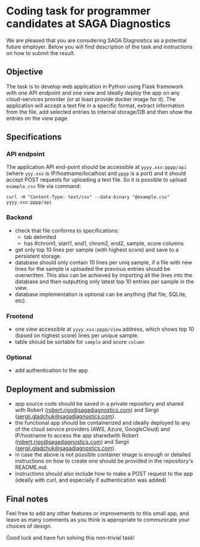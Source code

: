 # Coding task for programmer candidates at SAGA Diagnostics

We are pleased that you are considering SAGA Diagnostics as a potential future employer. Below you will find description of the task and instructions on how to submit the result.

## Objective
The task is to develop web application in Python using Flask framework with one API endpoint and one view and ideally deploy the app on any cloud-services provider (or at least provide docker image for it). The application will accept a text file in a specific format, extract information from the file, add selected entries to internal storage/DB and then show the entries on the view page.


## Specifications
### API endpoint

The application API end-point should be accessible at `yyyy.xxx:pppp/api` (where `yyy.xxx` is IP/hostname/localhost and `pppp` is a port) and it should accept POST requests for uploading a text file. So it is possible to upload `example.csv` file via command:

```
curl -H "Content-Type: text/csv" --data-binary "@example.csv" yyyy.xxx:pppp/api
```


### Backend
* check that file conforms to specifications:
    - tab delimited
    - has #chrom1, start1, end1, chrom2, end2, sample, score columns
* get only top 10 lines per sample (with highest score) and save to a persistent storage.
* database should only contain 10 lines per uniq sample, if a file with new lines for the sample is uploaded the previous entries should be overwritten.
This also can be achieved by importing all the lines into the database and then outputting only latest top 10 entries per sample in the view.
* database implementation is optional can be anything (flat file, SQLite, etc).

### Frontend

* one view accessible at `yyyy.xxx:pppp/view` address, which shows top 10 (based on highest score) lines per unique sample.
* table should be sortable for `sample` and score `column`


### Optional

* add authentication to the app

## Deployment and submission

* app source code should be saved in a private repository and shared with Robert (robert.rigo@sagadiagnostics.com) and Sergii (sergii.gladchuk@sagadiagnostics.com).
* the functional app should be containerized and ideally deployed to any of the cloud service providers (AWS, Azure, GoogleCloud) and IP/hostname to access the app sharedwith Robert (robert.rigo@sagadiagnostics.com) and Sergii (sergii.gladchuk@sagadiagnostics.com).
* in case the above is not possible container image is enough or detailed instructions on how to create one should be provided in the repository's README.md.
* instructions should also include how to make a POST request to the app (ideally with curl, and especially if authentication was added)

## Final notes

Feel free to add any other features or improvements to this small app, and leave as many comments as you 
think is appropriate to communicate your choices of design.

Good luck and have fun solving this non-trivial task!